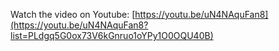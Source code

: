 Watch the video on Youtube: [https://youtu.be/uN4NAquFan8](https://youtu.be/uN4NAquFan8?list=PLdgq5G0ox73V6kGnruo1oYPy1O0OQU40B)